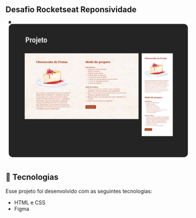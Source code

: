 ## Desafio Rocketseat Reponsividade

<img src="/assets/img.png" alt="Receita de um bolo em formato para dispostivos maiores e menores">

## 🚀 Tecnologias

Esse projeto foi desenvolvido com as seguintes tecnologias:

- HTML e CSS
- Figma
